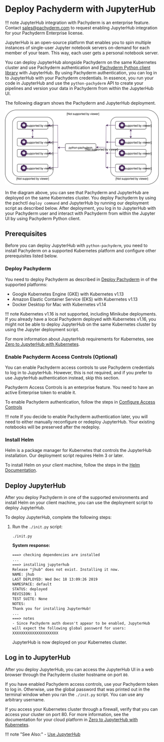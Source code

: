# Deploy Pachyderm with JupyterHub

!!! note
    JupyterHub integration with Pachyderm is an
    enterprise feature. Contact sales@pachyderm.com
    to request enabling JupyterHub integration
    for your Pachyderm Enterprise license.

JupyterHub is an open-source platform that enables you
to spin multiple instances of single-user Jupyter notebook
servers on-demand for each member of your team.
This way, each user gets a personal notebook server.

You can deploy JupyterHub alongside Pachyderm
on the same Kubernetes cluster and use Pachyderm authentication
and [Pachyderm Python client library](https://github.com/pachyderm/python-pachyderm)
with JupyterHub.
By using Pachyderm authentication, you can log in to JupyterHub with
your Pachyderm credentials. In essence, you run your code
in JupyterHub and use the `python-pachyderm` API to create your
pipelines and version your data in Pachyderm from within
the JupyterHub UI.

The following diagram shows the Pachyderm and JupyterHub deployment.

![JupyterHub and Pachyderm Architecture Overview](../../assets/images/d_jupyterhub-pachyderm-arch.svg)

In the diagram above, you can see that Pachyderm and JupyterHub are
deployed on the same Kubernetes cluster. You deploy Pachyderm by
using the pachctl `deploy command` and JupyterHub by running
our deployment script as described below. After deployment, you log in
to JupyterHub with your Pachyderm user and interact with Pachyderm
from within the Jupyter UI by using Pachyderm Python client.

## Prerequisites

Before you can deploy JupyterHub with `python-pachyderm`, you need to
install Pachyderm on a supported Kubernetes platform and configure
other prerequisites listed below.

### Deploy Pachyderm

You need to deploy Pachyderm as described in
[Deploy Pachyderm](../../deploy/)
in of the supported platforms:

- Google Kubernetes Engine (GKE) with Kubernetes v1.13
- Amazon Elastic Container Service (EKS) with Kubernetes v1.13
- Docker Desktop for Mac with Kubernetes v1.14

!!! note
    Kubernetes v1.16 is not supported, including Minikube deployments.
    If you already have a local Pachyderm deployed with Kubernetes v1.16,
    you might not be able to deploy JupyterHub on the same Kubernetes
    cluster by using the Jupyter deployment script.

For more information about JupyterHub requirements for Kubernetes,
see [Zero to JupyterHub with Kubernetes](https://zero-to-jupyterhub.readthedocs.io/en/latest/).

### Enable Pachyderm Access Controls (Optional)

You can enable Pachyderm access controls to use Pachyderm credentials
to log in to JupyterHub. However, this
is not required, and if you prefer to use JupyterHub authentication
instead, skip this section.

Pachyderm Access Controls is an enterprise feature. You need to have
an active Enterprise token to enable it.

To enable Pachyderm authentication, follow the steps in
[Configure Access Controls](https://docs.pachyderm.com/latest/enterprise/auth/auth/)

!!! note
    If you decide to enable Pachyderm authentication later, you
    will need to either manually reconfigure or redeploy JupyterHub.
    Your existing notebooks will be preserved after
    the redeploy.

### Install Helm

Helm is a package manager for Kubernetes that controls the JupyterHub
installation. Our deployment script requires Helm 3 or later.

To install Helm on your client machine, follow the steps in the
[Helm Documentation](https://helm.sh/docs/intro/install/).

## Deploy JupyterHub

After you deploy Pachyderm in one of the supported environments and
install Helm on your client machine, you can use the deployment script
to deploy JupyterHub.

To deploy JupyterHub, complete the following steps:

<!--1. Clone the [jupyterhub-pachyderm](https://github.com/pachyderm/jupyterhub-pachyderm)
repository:

   ```shell
   git clone git@github.com:pachyderm/jupyterhub-pachyderm.git
   ```

1. Change the current directory to `jupyterhub-pachyderm/`:

   ```shell
   cd jupyterhub-pachyderm
   ```
-->
1. Run the `./init.py` script:

   ```shell
   ./init.py
   ```

   **System response:**

   ```
   ===> checking dependencies are installed
   ...
   ===> installing jupyterhub
   Release "jhub" does not exist. Installing it now.
   NAME: jhub
   LAST DEPLOYED: Wed Dec 18 13:09:26 2019
   NAMESPACE: default
   STATUS: deployed
   REVISION: 1
   TEST SUITE: None
   NOTES:
   Thank you for installing JupyterHub!
   ...
   ===> notes
   - Since Pachyderm auth doesn't appear to be enabled, JupyterHub will expect the following global password for users: XXXXXXXXXXXXXXXXXXXXX
   ```

   JupyterHub is now deployed on your Kubernetes cluster.

## Log in to JupyterHub

After you deploy JupyterHub, you can access the JupyterHub UI
in a web browser through the Pachyderm cluster hostname on port
`80`.

If you have enabled Pachyderm access controls, use your Pachyderm
token to log in. Otherwise, use the global password
that was printed out in the terminal window when you ran the
`./init.py` script. You can use any arbitrary username.

If you access your Kubernetes cluster through a firewall, verify that
you can access your cluster on port 80. For more information, see
the documentation for your cloud platform in
[Zero to JupyterHub with Kubernetes](https://zero-to-jupyterhub.readthedocs.io/en/latest/create-k8s-cluster.html).

!!! note "See Also:"
    - [Use JupyterHub](../../how-tos/use-jupyterhub/index.md)
